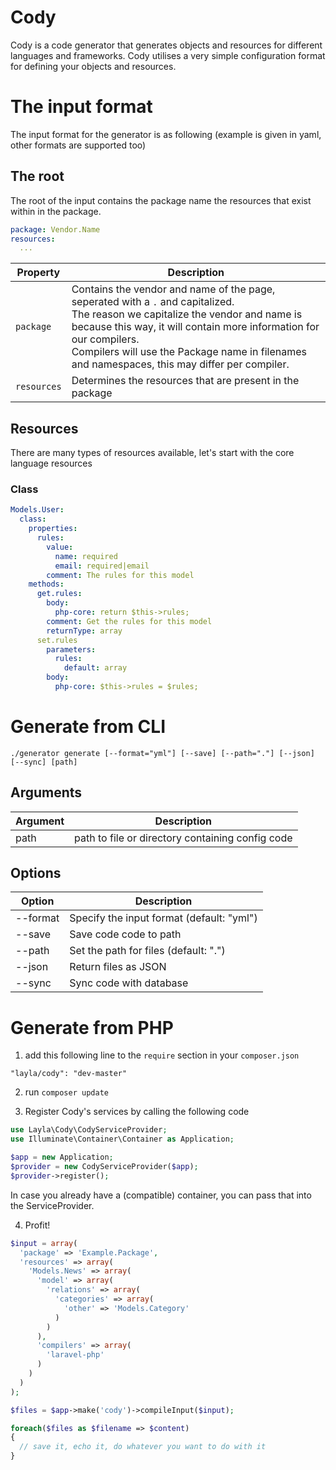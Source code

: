 # Cody

Cody is a code generator that generates objects and resources for different languages and frameworks.
Cody utilises a very simple configuration format for defining your objects and resources.

# The input format

The input format for the generator is as following (example is given in yaml, other formats are supported too)

## The root

The root of the input contains the package name the resources that exist within in the package.

```yaml
package: Vendor.Name
resources:
  ...
```

Property | Description
--- | ---
`package` | Contains the vendor and name of the page, seperated with a `.` and capitalized.<br>The reason we capitalize the vendor and name is because this way, it will contain more information for our compilers.<br>Compilers will use the Package name in filenames and namespaces, this may differ per compiler.
`resources` | Determines the resources that are present in the package

## Resources

There are many types of resources available, let's start with the core language resources

### Class

```yaml
Models.User:
  class:
    properties:
      rules:
        value:
          name: required
          email: required|email
        comment: The rules for this model
    methods:
      get.rules:
        body:
          php-core: return $this->rules;
        comment: Get the rules for this model
        returnType: array
      set.rules
        parameters:
          rules:
            default: array
        body:
          php-core: $this->rules = $rules;
```

# Generate from CLI

`./generator generate [--format="yml"] [--save] [--path="."] [--json] [--sync] [path]`

## Arguments

Argument | Description
--- | ---
path | path to file or directory containing config code

## Options

Option | Description
--- | ---
--format | Specify the input format (default: "yml")
--save | Save code code to path
--path | Set the path for files (default: ".")
--json | Return files as JSON
--sync | Sync code with database

# Generate from PHP

1) add this following line to the `require` section in your `composer.json`

`"layla/cody": "dev-master"`

2) run `composer update`

3) Register Cody's services by calling the following code
```php
use Layla\Cody\CodyServiceProvider;
use Illuminate\Container\Container as Application;

$app = new Application;
$provider = new CodyServiceProvider($app);
$provider->register();
```

In case you already have a (compatible) container, you can pass that into the ServiceProvider.

4) Profit!
```php
$input = array(
  'package' => 'Example.Package',
  'resources' => array(
    'Models.News' => array(
      'model' => array(
        'relations' => array(
          'categories' => array(
            'other' => 'Models.Category'
          )
        )
      ),
      'compilers' => array(
        'laravel-php'
      )
    )
  )
);

$files = $app->make('cody')->compileInput($input);

foreach($files as $filename => $content)
{
  // save it, echo it, do whatever you want to do with it
}
```
